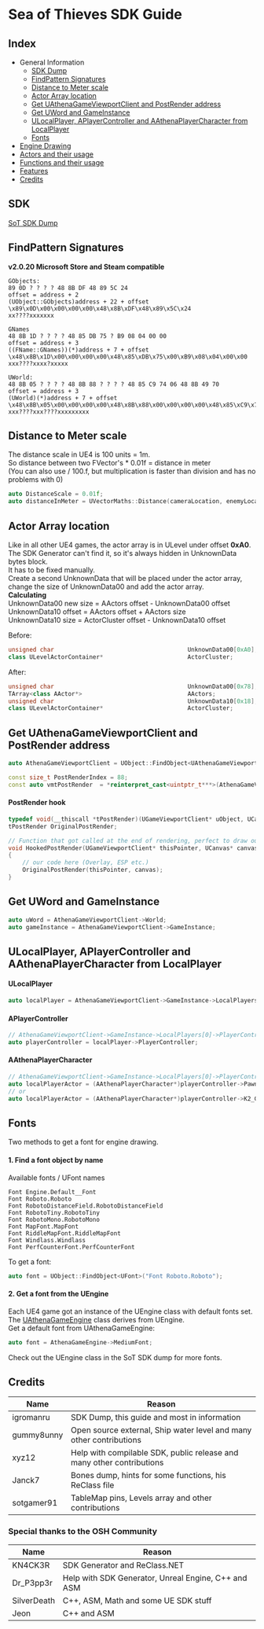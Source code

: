 # Sea of Thieves SDK Guide

## Index

* General Information
  * [SDK Dump](#sdk)
  * [FindPattern Signatures](#findpattern-signatures)
  * [Distance to Meter scale](#distance-to-meter-scale)
  * [Actor Array location](#actor-array-location)
  * [Get UAthenaGameViewportClient and PostRender address](#get-uathenagameviewportclient-and-postrender-address)
  * [Get UWord and GameInstance](#get-uword-and-gameinstance)
  * [ULocalPlayer, APlayerController and AAthenaPlayerCharacter from LocalPlayer](#ulocalplayer-aplayercontroller-and-aathenaplayercharacter-from-localplayer)
  * [Fonts](#fonts)
* [Engine Drawing](sites/EngineDrawing.md)
* [Actors and their usage](sites/Actors.md)
* [Functions and their usage](sites/Functions.md)
* [Features](sites/Features.md)
* [Credits](#credits)

## SDK
[SoT SDK Dump](https://github.com/pubgsdk/SoT-SDK)  

## FindPattern Signatures
**v2.0.20 Microsoft Store and Steam compatible**
```
GObjects:
89 0D ? ? ? ? 48 8B DF 48 89 5C 24
offset = address + 2
(UObject::GObjects)address + 22 + offset
\x89\x0D\x00\x00\x00\x00\x48\x8B\xDF\x48\x89\x5C\x24
xx????xxxxxxx

GNames
48 8B 1D ? ? ? ? 48 85 DB 75 ? B9 08 04 00 00
offset = address + 3
((FName::GNames))(*)address + 7 + offset
\x48\x8B\x1D\x00\x00\x00\x00\x48\x85\xDB\x75\x00\xB9\x08\x04\x00\x00
xxx????xxxx?xxxxx

UWorld:
48 8B 05 ? ? ? ? 48 8B 88 ? ? ? ? 48 85 C9 74 06 48 8B 49 70
offset = address + 3
(UWorld)(*)address + 7 + offset
\x48\x8B\x05\x00\x00\x00\x00\x48\x8B\x88\x00\x00\x00\x00\x48\x85\xC9\x74\x06\x48\x8B\x49\x70
xxx????xxx????xxxxxxxxx
```

## Distance to Meter scale
The distance scale in UE4 is 100 units = 1m.  
So distance between two FVector's * 0.01f = distance in meter  
(You can also use / 100.f, but multiplication is faster than division and has no problems with 0)
```cpp
auto DistanceScale = 0.01f;
auto distanceInMeter = UVectorMaths::Distance(cameraLocation, enemyLocation) * DistanceScale;
```

## Actor Array location
Like in all other UE4 games, the actor array is in ULevel under offset **0xA0**.  
The SDK Generator can't find it, so it's always hidden in UnknownData bytes block.  
It has to be fixed manually.  
Create a second UnknownData that will be placed under the actor array, change the size of UnknownData00 and add the actor array.  
**Calculating**  
UnknownData00 new size = AActors offset - UnknownData00 offset  
UnknownData10 offset = AActors offset + AActors size  
UnknownData10 size = ActorCluster offset - UnknownData10 offset  

Before:
```cpp
unsigned char                                      UnknownData00[0xA0];                                      // 0x0028(0x00A0) MISSED OFFSET
class ULevelActorContainer*                        ActorCluster;                                             // 0x00C8(0x0008)
```
After:
```cpp
unsigned char                                      UnknownData00[0x78];                                      // 0x0028(0x0078) MISSED OFFSET
TArray<class AActor*>                              AActors;                                                  // 0x00A0(0x0010)
unsigned char                                      UnknownData10[0x18];                                      // 0x00B0(0x0018) MISSED OFFSET
class ULevelActorContainer*                        ActorCluster;                                             // 0x00C8(0x0008)
```

## Get UAthenaGameViewportClient and PostRender address
```cpp
auto AthenaGameViewportClient = UObject::FindObject<UAthenaGameViewportClient>("AthenaGameViewportClient Transient.AthenaGameEngine_1.AthenaGameViewportClient_1");

const size_t PostRenderIndex = 88;
const auto vmtPostRender  = *reinterpret_cast<uintptr_t***>(AthenaGameViewportClient) + PostRenderIndex;
```
#### PostRender hook
```cpp
typedef void(__thiscall *tPostRender)(UGameViewportClient* uObject, UCanvas* Canvas);
tPostRender OriginalPostRender;

// Function that got called at the end of rendering, perfect to draw our overlay
void HookedPostRender(UGameViewportClient* thisPointer, UCanvas* canvas)
{			
    // our code here (Overlay, ESP etc.)
    OriginalPostRender(thisPointer, canvas);
}
```

## Get UWord and GameInstance
```cpp
auto uWord = AthenaGameViewportClient->World;
auto gameInstance = AthenaGameViewportClient->GameInstance;
```

## ULocalPlayer, APlayerController and AAthenaPlayerCharacter from LocalPlayer
#### ULocalPlayer
```cpp
auto localPlayer = AthenaGameViewportClient->GameInstance->LocalPlayers[0];
```

#### APlayerController
```cpp
// AthenaGameViewportClient->GameInstance->LocalPlayers[0]->PlayerController
auto playerController = localPlayer->PlayerController;
```
#### AAthenaPlayerCharacter
```cpp
// AthenaGameViewportClient->GameInstance->LocalPlayers[0]->PlayerController->Pawn
auto localPlayerActor = (AAthenaPlayerCharacter*)playerController->Pawn;
// or
auto localPlayerActor = (AAthenaPlayerCharacter*)playerController->K2_GetPawn();
```
## Fonts
Two methods to get a font for engine drawing.
#### 1. Find a font object by name
Available fonts / UFont names
```
Font Engine.Default__Font
Font Roboto.Roboto
Font RobotoDistanceField.RobotoDistanceField
Font RobotoTiny.RobotoTiny
Font RobotoMono.RobotoMono
Font MapFont.MapFont
Font RiddleMapFont.RiddleMapFont
Font Windlass.Windlass
Font PerfCounterFont.PerfCounterFont
```
To get a font:
```cpp
auto font = UObject::FindObject<UFont>("Font Roboto.Roboto");
```
#### 2. Get a font from the UEngine
Each UE4 game got an instance of the UEngine class with default fonts set.
The [UAthenaGameEngine](#get-uathenagameviewportclient-and-postrender-address) class derives from UEngine.  
Get a default font from UAthenaGameEngine:
```cpp
auto font = AthenaGameEngine->MediumFont;
```
Check out the UEngine class in the SoT SDK dump for more fonts.

## Credits
Name | Reason
---- | ---------
igromanru | SDK Dump, this guide and most in information
gummy8unny | Open source external, Ship water level and many other contributions
xyz12 | Help with compilable SDK, public release and many other contributions
Janck7 | Bones dump, hints for some functions, his ReClass file
sotgamer91 | TableMap pins, Levels array and other contributions

### Special thanks to the OSH Community
Name | Reason
---- | ---------
KN4CK3R | SDK Generator and <span>ReClass</span>.NET
Dr_P3pp3r | Help with SDK Generator, Unreal Engine, C++ and ASM
SilverDeath | C++, ASM, Math and some UE SDK stuff
Jeon | C++ and ASM
